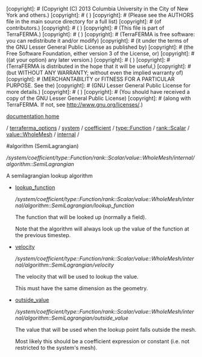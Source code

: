 [copyright]: # (Copyright (C) 2013 Columbia University in the City of New York and others.)
[copyright]: # ( )
[copyright]: # (Please see the AUTHORS file in the main source directory for a full list)
[copyright]: # (of contributors.)
[copyright]: # ( )
[copyright]: # (This file is part of TerraFERMA.)
[copyright]: # ( )
[copyright]: # (TerraFERMA is free software: you can redistribute it and/or modify)
[copyright]: # (it under the terms of the GNU Lesser General Public License as published by)
[copyright]: # (the Free Software Foundation, either version 3 of the License, or)
[copyright]: # ((at your option) any later version.)
[copyright]: # ( )
[copyright]: # (TerraFERMA is distributed in the hope that it will be useful,)
[copyright]: # (but WITHOUT ANY WARRANTY; without even the implied warranty of)
[copyright]: # (MERCHANTABILITY or FITNESS FOR A PARTICULAR PURPOSE. See the)
[copyright]: # (GNU Lesser General Public License for more details.)
[copyright]: # ( )
[copyright]: # (You should have received a copy of the GNU Lesser General Public License)
[copyright]: # (along with TerraFERMA. If not, see <http://www.gnu.org/licenses/>.)

[documentation home](Documentation)

/ [terraferma_options](../../../../../../../terraferma_options.md) / [system](../../../../../../system.md) / [coefficient](../../../../../coefficient.md) / [type::Function](../../../../type__Function.md) / [rank::Scalar](../../../rank__Scalar.md) / [value::WholeMesh](../../value__WholeMesh.md) / [internal](../internal.md) /

#algorithm (SemiLagrangian)

*/system/coefficient/type::Function/rank::Scalar/value::WholeMesh/internal/algorithm::SemiLagrangian*

A semilagrangian lookup algorithm

* [lookup_function](algorithm__SemiLagrangian/lookup_function.md "child")

    */system/coefficient/type::Function/rank::Scalar/value::WholeMesh/internal/algorithm::SemiLagrangian/lookup_function*

    The function that will be looked up (normally a field).
    
    Note that the algorithm will always look up the value of the function at the previous timestep.

* [velocity](algorithm__SemiLagrangian/velocity.md "child")

    */system/coefficient/type::Function/rank::Scalar/value::WholeMesh/internal/algorithm::SemiLagrangian/velocity*

    The velocity that will be used to lookup the value.
    
    This must have the same dimension as the geometry.

* [outside_value](algorithm__SemiLagrangian/outside_value.md "child")

    */system/coefficient/type::Function/rank::Scalar/value::WholeMesh/internal/algorithm::SemiLagrangian/outside_value*

    The value that will be used when the lookup point falls outside the mesh.
    
    Most likely this should be a coefficient expression or constant (i.e. not restricted to the system's mesh).

[autogenerated]: # (This file was automatically generated from the schema file:/home/cwilson/repos/github/TerraFERMA/TerraFERMA/buckettools/schemas/function.rng.)

